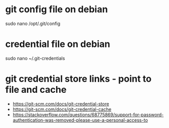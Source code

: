 
# git config file on debian
sudo nano /opt/.git/config

# credential file on debian
sudo nano ~/.git-credentials

# git credential store links - point to file and cache
- https://git-scm.com/docs/git-credential-store
- https://git-scm.com/docs/git-credential-cache
- https://stackoverflow.com/questions/68775869/support-for-password-authentication-was-removed-please-use-a-personal-access-to
